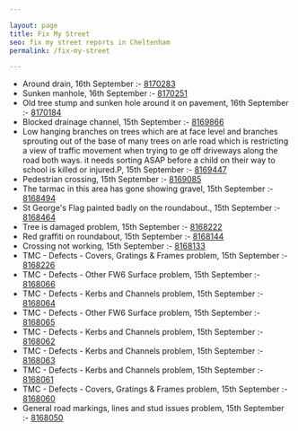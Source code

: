 ```yaml
---

layout: page
title: Fix My Street
seo: fix my street reports in Cheltenham
permalink: /fix-my-street

---
```


<!-- fix_marker starts -->

- Around drain, 16th September :- [8170283](https://www.fixmystreet.com/report/8170283)
- Sunken manhole, 16th September :- [8170251](https://www.fixmystreet.com/report/8170251)
- Old tree stump and sunken hole around it on pavement, 16th September :- [8170184](https://www.fixmystreet.com/report/8170184)
- Blocked drainage channel, 15th September :- [8169866](https://www.fixmystreet.com/report/8169866)
- Low hanging branches on trees which are at face level and branches sprouting out of the base of many trees on arle road which is restricting a view of traffic movement when trying to ge off driveways along the road both ways. it needs sorting ASAP before a child on their way to school is killed or injured.P, 15th September :- [8169447](https://www.fixmystreet.com/report/8169447)
- Pedestrian crossing, 15th September :- [8169085](https://www.fixmystreet.com/report/8169085)
- The tarmac in this area has gone showing gravel, 15th September :- [8168494](https://www.fixmystreet.com/report/8168494)
- St George's Flag painted badly on the roundabout., 15th September :- [8168464](https://www.fixmystreet.com/report/8168464)
- Tree is damaged problem, 15th September :- [8168222](https://www.fixmystreet.com/report/8168222)
- Red graffiti on roundabout, 15th September :- [8168144](https://www.fixmystreet.com/report/8168144)
- Crossing not working, 15th September :- [8168133](https://www.fixmystreet.com/report/8168133)
- TMC - Defects - Covers, Gratings & Frames problem, 15th September :- [8168226](https://www.fixmystreet.com/report/8168226)
- TMC - Defects - Other FW6  Surface problem, 15th September :- [8168066](https://www.fixmystreet.com/report/8168066)
- TMC - Defects - Kerbs and Channels problem, 15th September :- [8168064](https://www.fixmystreet.com/report/8168064)
- TMC - Defects - Other FW6  Surface problem, 15th September :- [8168065](https://www.fixmystreet.com/report/8168065)
- TMC - Defects - Kerbs and Channels problem, 15th September :- [8168062](https://www.fixmystreet.com/report/8168062)
- TMC - Defects - Kerbs and Channels problem, 15th September :- [8168063](https://www.fixmystreet.com/report/8168063)
- TMC - Defects - Kerbs and Channels problem, 15th September :- [8168061](https://www.fixmystreet.com/report/8168061)
- TMC - Defects - Covers, Gratings & Frames problem, 15th September :- [8168060](https://www.fixmystreet.com/report/8168060)
- General road markings, lines and stud issues problem, 15th September :- [8168050](https://www.fixmystreet.com/report/8168050)

<!-- fix_marker ends -->